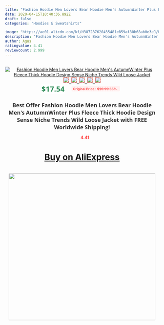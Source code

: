 ```yaml
---
title: "Fashion Hoodie Men Lovers Bear Hoodie Men's AutumnWinter Plus Fleece Thick Hoodie Design Sense Niche Trends Wild Loose Jacket"
date: 2020-04-15T10:40:36.892Z
draft: false
categories: "Hoodies & Sweatshirts"

image: "https://ae01.alicdn.com/kf/H387287620435481e859af80b68ab0e3eJ/Fashion-Hoodie-Men-Lovers-Bear-Hoodie-Men-s-Autumn-Winter-Plus-Fleece-Thick-Hoodie-Design-Sense.jpg"
description: "Fashion Hoodie Men Lovers Bear Hoodie Men's AutumnWinter Plus Fleece Thick Hoodie Design Sense Niche Trends Wild Loose Jacket"
author: Agus
ratingvalue: 4.41
reviewcount: 2.999
---
```

<br>
<div style="text-align: center;">
<a href="https://s.click.aliexpress.com/e/_AmoKbT" target="_blank" rel="nofollow noopener noreferrer"><img alt="Fashion Hoodie Men Lovers Bear Hoodie Men's AutumnWinter Plus Fleece Thick Hoodie Design Sense Niche Trends Wild Loose Jacket" class="magnifier-image" src="https://ae01.alicdn.com/kf/H387287620435481e859af80b68ab0e3eJ/Fashion-Hoodie-Men-Lovers-Bear-Hoodie-Men-s-Autumn-Winter-Plus-Fleece-Thick-Hoodie-Design-Sense.jpg_640x640.jpg">
<br>
<img style="border:1px solid salmon" src="https://ae01.alicdn.com/kf/H387287620435481e859af80b68ab0e3eJ/Fashion-Hoodie-Men-Lovers-Bear-Hoodie-Men-s-Autumn-Winter-Plus-Fleece-Thick-Hoodie-Design-Sense.jpg_120x120.jpg">&nbsp;&nbsp;<img style="border:1px solid salmon" src="https://ae01.alicdn.com/kf/Hddf9ae74ba3a415fbd0f00d92ac9ca481/Fashion-Hoodie-Men-Lovers-Bear-Hoodie-Men-s-Autumn-Winter-Plus-Fleece-Thick-Hoodie-Design-Sense.jpg_120x120.jpg">&nbsp;&nbsp;<img style="border:1px solid salmon" src="https://ae01.alicdn.com/kf/He67154d89cd948f7a482620fb1055d61D/Fashion-Hoodie-Men-Lovers-Bear-Hoodie-Men-s-Autumn-Winter-Plus-Fleece-Thick-Hoodie-Design-Sense.jpg_120x120.jpg">&nbsp;&nbsp;<img style="border:1px solid salmon" src="https://ae01.alicdn.com/kf/He9faa88db8d74266a39a43f5d0e66419y/Fashion-Hoodie-Men-Lovers-Bear-Hoodie-Men-s-Autumn-Winter-Plus-Fleece-Thick-Hoodie-Design-Sense.jpg_120x120.jpg">&nbsp;&nbsp;<img style="border:1px solid salmon" src="https://ae01.alicdn.com/kf/Hbe4f755977624433bcdc04e686c6b0afc/Fashion-Hoodie-Men-Lovers-Bear-Hoodie-Men-s-Autumn-Winter-Plus-Fleece-Thick-Hoodie-Design-Sense.jpg_120x120.jpg"></a></div><br0>
<div style="text-align: center;"><span style="background-color: white; border: 0px; box-sizing: border-box; color: seagreen; display: inline-block; font-family: &quot;open sans&quot; , &quot;arial&quot; , &quot;helvetica&quot; , sans-serif , &quot;heiti&quot;; font-size: 24px; font-stretch: inherit; font-weight: 700; line-height: inherit; margin: 0px 10px 0px 0px; padding: 0px; vertical-align: middle;">$17.54 </span>
<span style="background: rgb(255 , 241 , 241); border-radius: 3px; border: 0px; box-sizing: border-box; color: #ff4747; display: inline-block; font-family: inherit; font-size: 12px; font-stretch: inherit; font-style: inherit; font-variant: inherit; font-weight: 600; line-height: inherit; margin: 0px; padding: 2px 5px; transform: scale(0.9); vertical-align: middle;">Original Price : <b style="text-decoration: line-through;">$26.99 </b> 35%&nbsp;&nbsp;</span></div>
<h1 style="color: #333333; display: inline-block; font-family: &quot;open sans&quot; , &quot;arial&quot; , &quot;helvetica&quot; , sans-serif , &quot;heiti&quot;; font-size: 18px; font-stretch: inherit; font-weight: 700; text-align: center;">Best Offer Fashion Hoodie Men Lovers Bear Hoodie Men's AutumnWinter Plus Fleece Thick Hoodie Design Sense Niche Trends Wild Loose Jacket with FREE Worldwide Shipping!</h1>
<div style="color: #ff4747; text-align: center;">
<img src="https://4.bp.blogspot.com/-M0ZcTcb-5uY/XleCXlxnR4I/AAAAAAAAAEc/OrjgMkXV1oMQFaCRZj5HQwOCBcu3w1FegCPcBGAYYCw/s1600/star.png" style="height: 15px;">&nbsp;<b>4.41</b></div>
<div class="button_cont" align="center"><a class="buynow_a" href="https://s.click.aliexpress.com/e/_AmoKbT" target="_blank" rel="nofollow noopener noreferrer"><H1>Buy on AliExpress</H1></a></div><br>
<div class="separator" style="clear: both; text-align: center;">
<img src="https://lh3.googleusercontent.com/-pTy5HemUv9M/XlePHvY0dAI/AAAAAAAAAE4/0nX5iRUoIWY8eMW9Dpxeirr157OZliDIgCLcBGAsYHQ/s1600/badge.gif" width="480">
</div>
